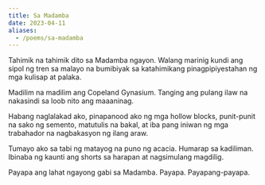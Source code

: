 ```yaml
---
title: Sa Madamba
date: 2023-04-11
aliases:
  - /poems/sa-madamba
---
```

Tahimik na tahimik dito sa Madamba ngayon. Walang marinig kundi ang sipol ng tren sa malayo na bumibiyak sa katahimikang pinagpipiyestahan ng mga kulisap at palaka.

Madilim na madilim ang Copeland Gynasium. Tanging ang pulang ilaw na nakasindi sa loob nito ang maaaninag.

Habang naglalakad ako, pinapanood ako ng mga hollow blocks, punit-punit na sako ng semento, matutulis na bakal, at iba pang iniwan ng mga trabahador na nagbakasyon ng ilang araw.

Tumayo ako sa tabi ng matayog na puno ng acacia. Humarap sa kadiliman. Ibinaba ng kaunti ang shorts sa harapan at nagsimulang magdilig.

Payapa ang lahat ngayong gabi sa Madamba. Payapa. Payapang-payapa.